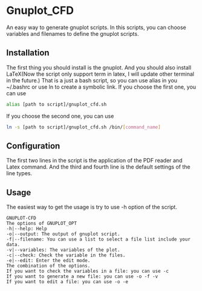 # Gnuplot_CFD
An easy way to generate gnuplot scripts. In this scripts, you can choose variables and filenames to define the gnuplot scripts.

## Installation
The first thing you should install is the gnuplot. And you should also install LaTeX(Now the script only support term in latex, I will update other terminal in the future.)
That is a just a bash script, so you can use alias in you ~/.bashrc or use ln to create a symbolic link. If you choose the first one, you can use
```bash
alias [path to script]/gnuplot_cfd.sh
```
If you choose the second one, you can use
```bash
ln -s [path to script]/gnuplot_cfd.sh /bin/[command_name]
```

## Configuration
The first two lines in the script is the application of the PDF reader and Latex command.
And the third and fourth line is the default settings of the line types.

## Usage
The easiest way to get the usage is try to use -h option of the script.
```
GNUPLOT-CFD
The options of GNUPLOT_OPT
-h|--help: Help
-o|--output: The output of gnuplot script.
-f|--filename: You can use a list to select a file list include your data.
-v|--variables: The variables of the plot.
-c|--check: Check the variable in the files.
-e|--edit: Enter the edit mode.
The combination of the options.
If you want to check the variables in a file: you can use -c
If you want to generate a new file: you can use -o -f -v
If you want to edit a file: you can use -o -e
```
